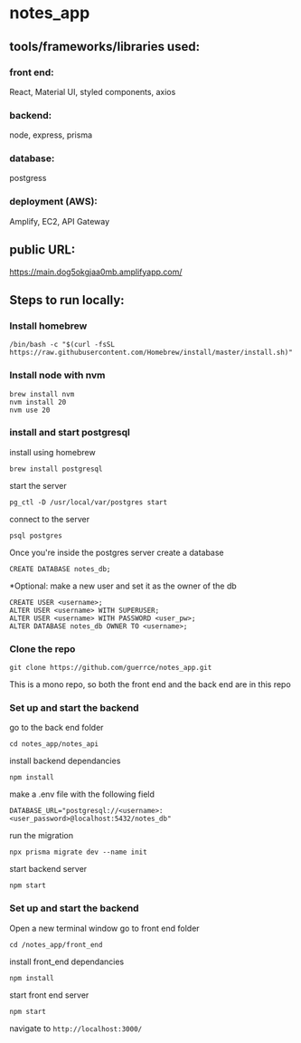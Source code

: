 # notes_app

## tools/frameworks/libraries used:
### front end:
React, Material UI, styled components, axios

### backend:
node, express, prisma

### database:
postgress

### deployment (AWS):
Amplify, EC2, API Gateway

## public URL:
https://main.dog5okgjaa0mb.amplifyapp.com/


## Steps to run locally:
### Install homebrew
```
/bin/bash -c "$(curl -fsSL https://raw.githubusercontent.com/Homebrew/install/master/install.sh)"
```

### Install node with nvm
```
brew install nvm
nvm install 20
nvm use 20
```


### install and start postgresql
install using homebrew
```
brew install postgresql
```
start the server
```
pg_ctl -D /usr/local/var/postgres start
```
connect to the server
```
psql postgres
```

Once you're inside the postgres server create a database
```
CREATE DATABASE notes_db;
```

*Optional: make a new user and set it as the owner of the db
```
CREATE USER <username>;
ALTER USER <username> WITH SUPERUSER;
ALTER USER <username> WITH PASSWORD <user_pw>;
ALTER DATABASE notes_db OWNER TO <username>;
```

### Clone the repo
```
git clone https://github.com/guerrce/notes_app.git
```

This is a mono repo, so both the front end and the back end are in this repo


### Set up and start the backend
go to the back end folder
```
cd notes_app/notes_api
```

install backend dependancies
```
npm install
```

make a .env file with the following field
```
DATABASE_URL="postgresql://<username>:<user_password>@localhost:5432/notes_db"
```

run the migration
```
npx prisma migrate dev --name init
```

start backend server
```
npm start
```


### Set up and start the backend
Open a new terminal window
go to front end folder
```
cd /notes_app/front_end
```

install front_end dependancies
```
npm install
```

start front end server
```
npm start
```

navigate to `http://localhost:3000/`
